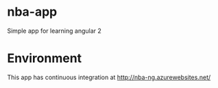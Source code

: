 # nba-app
Simple app for learning angular 2

# Environment
This app has continuous integration at http://nba-ng.azurewebsites.net/
